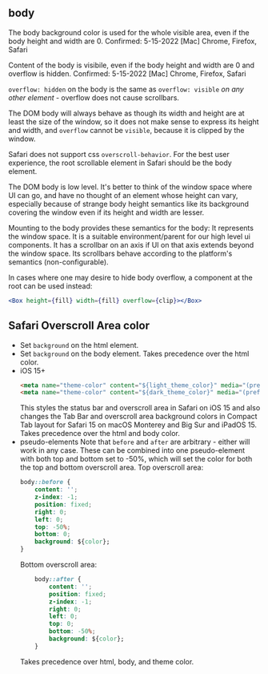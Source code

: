 ## body

The body background color is used for the whole visible area, even if the body height and width are 0.
Confirmed: 5-15-2022 [Mac] Chrome, Firefox, Safari

Content of the body is visibile, even if the body height and width are 0 and overflow is hidden.
Confirmed: 5-15-2022 [Mac] Chrome, Firefox, Safari

`overflow: hidden` on the body is the same as `overflow: visible` *on any other element* - overflow does not cause scrollbars.

The DOM body will always behave as though its width and height are at least the size of the window,
so it does not make sense to express its height and width,
and `overflow` cannot be `visible`, because it is clipped by the window.

Safari does not support css `overscroll-behavior`.
For the best user experience, the root scrollable element in Safari should be the body element.

The DOM body is low level. It's better to think of the window space where UI can go, and have no thought of an element whose height can vary,
especially because of strange body height semantics like its background covering the window even if its height and width are lesser.

Mounting to the body provides these semantics for the body:
	It represents the window space.
	It is a suitable environment/parent for our high level ui components.
	It has a scrollbar on an axis if UI on that axis extends beyond the window space.
	Its scrollbars behave according to the platform's semantics (non-configurable).

In cases where one may desire to hide body overflow, a component at the root can be used instead:
```jsx
<Box height={fill} width={fill} overflow={clip}></Box>
```

## Safari Overscroll Area color
- Set `background` on the html element.
- Set `background` on the body element.
	Takes precedence over the html color.
- iOS 15+
	```html
	<meta name="theme-color" content="${light_theme_color}" media="(prefers-color-scheme: light)">
	<meta name="theme-color" content="${dark_theme_color}" media="(prefers-color-scheme: dark)">
	```
	This styles the status bar and overscroll area in Safari on iOS 15 and also changes the Tab Bar and overscroll area background colors in Compact Tab layout for Safari 15 on macOS Monterey and Big Sur and iPadOS 15.
	Takes precedence over the html and body color.
- pseudo-elements
	Note that `before` and `after` are arbitrary - either will work in any case. These can be combined into one pseudo-element with both top and bottom set to -50%, which will set the color for both the top and bottom overscroll area.
	Top overscroll area:
	```css
	body::before {
		content: '';
		z-index: -1;
		position: fixed;
		right: 0;
		left: 0;
		top: -50%;
		bottom: 0;
		background: ${color};
	}
	```
	Bottom overscroll area:
	```css
		body::after {
			content: '';
			position: fixed;
			z-index: -1;
			right: 0;
			left: 0;
			top: 0;
			bottom: -50%;
			background: ${color};
		}
	```
	Takes precedence over html, body, and theme color.
